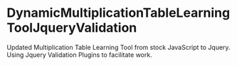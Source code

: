 # DynamicMultiplicationTableLearningToolJqueryValidation

Updated Multiplication Table Learning Tool from stock JavaScript to Jquery.
Using Jquery Validation Plugins to facilitate work.
